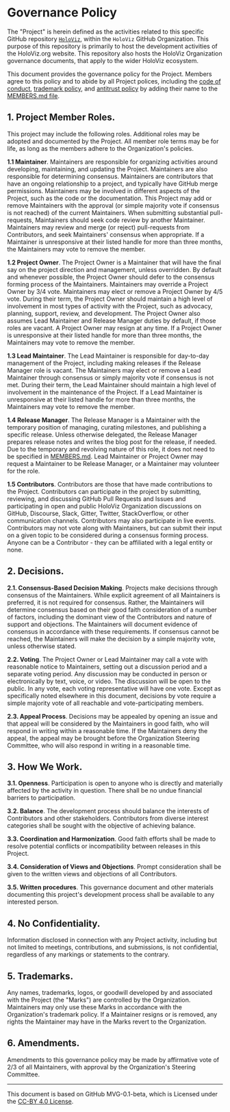 # Governance Policy

The "Project" is herein defined as the activities related to this specific GitHub repository [`HoloViz`](https://github.com/holoviz/holoviz), within the `HoloViz` GitHub Organization. This purpose of this repository is primarily to host the development activities of the HoloViz.org website. This repository also hosts the HoloViz Organization governance documents, that apply to the wider HoloViz ecosystem.

This document provides the governance policy for the Project. Members agree to this policy and to abide by all Project polices, including the [code of conduct](../org-docs/CODE-OF-CONDUCT.md), [trademark policy](../org-docs/TRADEMARKS.md), and [antitrust policy](../org-docs/ANTITRUST.md) by adding their name to the [MEMBERS.md file](./MEMBERS.md).

## 1. Project Member Roles.

This project may include the following roles. Additional roles may be adopted and documented by the Project. All member role terms may be for life, as long as the members adhere to the Organization's policies.

**1.1 Maintainer**. Maintainers are responsible for organizing activities around developing, maintaining, and updating the Project. Maintainers are also responsible for determining consensus. Maintainers are contributors that have an ongoing relationship to a project, and typically have GitHub merge permissions. Maintainers may be involved in different aspects of the Project, such as the code or the documentation. This Project may add or remove Maintainers with the approval (or simple majority vote if consensus is not reached) of the current Maintainers. When submitting substantial pull-requests, Maintainers should seek code review by another Maintainer. Maintainers may review and merge (or reject) pull-requests from Contributors, and seek Maintainers' consensus when appropriate. If a Maintainer is unresponsive at their listed handle for more than three months, the Maintainers may vote to remove the member.

**1.2 Project Owner**. The Project Owner is a Maintainer that will have the final say on the project direction and management, unless overridden. By default and whenever possible, the Project Owner should defer to the consensus forming process of the Maintainers. Maintainers may override a Project Owner by 3/4 vote. Maintainers may elect or remove a Project Owner by 4/5 vote. During their term, the Project Owner should maintain a high level of involvement in most types of activity with the Project, such as advocacy, planning, support, review, and development. The Project Owner also assumes Lead Maintainer and Release Manager duties by default, if those roles are vacant. A Project Owner may resign at any time. If a Project Owner is unresponsive at their listed handle for more than three months, the Maintainers may vote to remove the member.

**1.3 Lead Maintainer**. The Lead Maintainer is responsible for day-to-day management of the Project, including making releases if the Release Manager role is vacant. The Maintainers may elect or remove a Lead Maintainer through consensus or simply majority vote if consensus is not met. During their term, the Lead Maintainer should maintain a high level of involvement in the maintenance of the Project. If a Lead Maintainer is unresponsive at their listed handle for more than three months, the Maintainers may vote to remove the member.

**1.4 Release Manager**. The Release Manager is a Maintainer with the temporary position of managing, curating milestones, and publishing a specific release. Unless otherwise delegated, the Release Manager prepares release notes and writes the blog post for the release, if needed. Due to the temporary and revolving nature of this role, it does not need to be specified in [MEMBERS.md](MEMBERS.md). Lead Maintainer or Project Owner may request a Maintainer to be Release Manager, or a Maintainer may volunteer for the role.

**1.5 Contributors**. Contributors are those that have made contributions to the Project. Contributors can participate in the project by submitting, reviewing, and discussing GitHub Pull Requests and Issues and participating in open and public HoloViz Organization discussions on GitHub, Discourse, Slack, Gitter, Twitter, StackOverflow, or other communication channels. Contributors may also participate in live events. Contributors may not vote along with Maintainers, but can submit their input on a given topic to be considered during a consensus forming process. Anyone can be a Contributor - they can be affiliated with a legal entity or none.

## 2. Decisions.

**2.1. Consensus-Based Decision Making**. Projects make decisions through consensus of the Maintainers. While explicit agreement of all Maintainers is preferred, it is not required for consensus. Rather, the Maintainers will determine consensus based on their good faith consideration of a number of factors, including the dominant view of the Contributors and nature of support and objections. The Maintainers will document evidence of consensus in accordance with these requirements. If consensus cannot be reached, the Maintainers will make the decision by a simple majority vote, unless otherwise stated.

**2.2. Voting**. The Project Owner or Lead Maintainer may call a vote with reasonable notice to Maintainers, setting out a discussion period and a separate voting period. Any discussion may be conducted in person or electronically by text, voice, or video. The discussion will be open to the public. In any vote, each voting representative will have one vote. Except as specifically noted elsewhere in this document, decisions by vote require a simple majority vote of all reachable and vote-participating members.

**2.3. Appeal Process**. Decisions may be appealed by opening an issue and that appeal will be considered by the Maintainers in good faith, who will respond in writing within a reasonable time. If the Maintainers deny the appeal, the appeal may be brought before the Organization Steering Committee, who will also respond in writing in a reasonable time.

## 3. How We Work.

**3.1. Openness**. Participation is open to anyone who is directly and materially affected by the activity in question. There shall be no undue financial barriers to participation.

**3.2. Balance**. The development process should balance the interests of Contributors and other stakeholders. Contributors from diverse interest categories shall be sought with the objective of achieving balance.

**3.3. Coordination and Harmonization**. Good faith efforts shall be made to resolve potential conflicts or incompatibility between releases in this Project.

**3.4. Consideration of Views and Objections**. Prompt consideration shall be given to the written views and objections of all Contributors.

**3.5. Written procedures**. This governance document and other materials documenting this project's development process shall be available to any interested person.

## 4. No Confidentiality.

Information disclosed in connection with any Project activity, including but not limited to meetings, contributions, and submissions, is not confidential, regardless of any markings or statements to the contrary.

## 5. Trademarks.

Any names, trademarks, logos, or goodwill developed by and associated with the Project (the "Marks") are controlled by the Organization. Maintainers may only use these Marks in accordance with the Organization's trademark policy. If a Maintainer resigns or is removed, any rights the Maintainer may have in the Marks revert to the Organization.

## 6. Amendments.

Amendments to this governance policy may be made by affirmative vote of 2/3 of all Maintainers, with approval by the Organization's Steering Committee.

---
This document is based on GitHub MVG-0.1-beta, which is Licensed under the [CC-BY 4.0 License](https://creativecommons.org/licenses/by-sa/4.0/).
